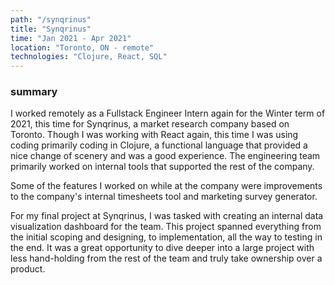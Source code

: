 ```yaml
---
path: "/synqrinus"
title: "Synqrinus"
time: "Jan 2021 - Apr 2021"
location: "Toronto, ON - remote"
technologies: "Clojure, React, SQL"
---
```


### summary

I worked remotely as a Fullstack Engineer Intern again for the Winter term of 2021, this time for Synqrinus, a market research company based on Toronto. Though I was working with React again, this time I was using coding primarily coding in Clojure, a functional language that provided a nice change of scenery and was a good experience. The engineering team primarily worked on internal tools that supported the rest of the company.

Some of the features I worked on while at the company were improvements to the company's internal timesheets tool and marketing survey generator.

For my final project at Synqrinus, I was tasked with creating an internal data visualization dashboard for the team. This project spanned everything from the initial scoping and designing, to implementation, all the way to testing in the end. It was a great opportunity to dive deeper into a large project with less hand-holding from the rest of the team and truly take ownership over a product.
